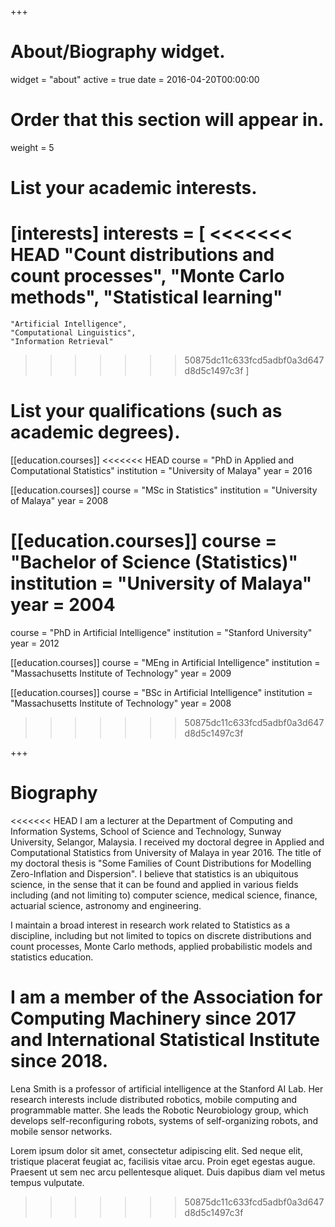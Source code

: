 +++
# About/Biography widget.
widget = "about"
active = true
date = 2016-04-20T00:00:00

# Order that this section will appear in.
weight = 5

# List your academic interests.
[interests]
  interests = [
<<<<<<< HEAD
    "Count distributions and count processes",
    "Monte Carlo methods",
    "Statistical learning"
=======
    "Artificial Intelligence",
    "Computational Linguistics",
    "Information Retrieval"
>>>>>>> 50875dc11c633fcd5adbf0a3d647d8d5c1497c3f
  ]

# List your qualifications (such as academic degrees).
[[education.courses]]
<<<<<<< HEAD
  course = "PhD in Applied and Computational Statistics"
  institution = "University of Malaya"
  year = 2016

[[education.courses]]
  course = "MSc in Statistics"
  institution = "University of Malaya"
  year = 2008

[[education.courses]]
  course = "Bachelor of Science (Statistics)"
  institution = "University of Malaya"
  year = 2004
=======
  course = "PhD in Artificial Intelligence"
  institution = "Stanford University"
  year = 2012

[[education.courses]]
  course = "MEng in Artificial Intelligence"
  institution = "Massachusetts Institute of Technology"
  year = 2009

[[education.courses]]
  course = "BSc in Artificial Intelligence"
  institution = "Massachusetts Institute of Technology"
  year = 2008
>>>>>>> 50875dc11c633fcd5adbf0a3d647d8d5c1497c3f
 
+++

# Biography

<<<<<<< HEAD
I am a lecturer at the Department of Computing and Information Systems, School of Science and Technology, Sunway University, Selangor, Malaysia. I received my doctoral degree in Applied and Computational Statistics from University of Malaya in year 2016. The title of my doctoral thesis is "Some Families of Count Distributions for Modelling Zero-Inflation and Dispersion". I believe that statistics is an ubiquitous science, in the sense that it can be found and applied in various fields including (and not limiting to) computer science, medical science, finance, actuarial science, astronomy and engineering.

I maintain a broad interest in research work related to Statistics as a discipline, including but not limited to topics on discrete distributions and count processes, Monte Carlo methods, applied probabilistic models and statistics education.

I am a member of the Association for Computing Machinery since 2017 and International Statistical Institute  since 2018.
=======
Lena Smith is a professor of artificial intelligence at the Stanford AI Lab. Her research interests include distributed robotics, mobile computing and programmable matter. She leads the Robotic Neurobiology group, which develops self-reconfiguring robots, systems of self-organizing robots, and mobile sensor networks.

Lorem ipsum dolor sit amet, consectetur adipiscing elit. Sed neque elit, tristique placerat feugiat ac, facilisis vitae arcu. Proin eget egestas augue. Praesent ut sem nec arcu pellentesque aliquet. Duis dapibus diam vel metus tempus vulputate. 
>>>>>>> 50875dc11c633fcd5adbf0a3d647d8d5c1497c3f
